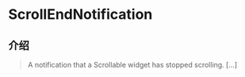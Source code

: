 # ScrollEndNotification

## 介绍

> A notification that a Scrollable widget has stopped scrolling. [...]
